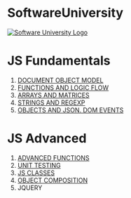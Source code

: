 # SoftwareUniversity

[![Software University Logo](https://goo.gl/KYm0Tz)](https://softuni.bg)


# JS Fundamentals
1. [DOCUMENT OBJECT MODEL](http://tinyurl.com/yahoqsqu)
2. [FUNCTIONS AND LOGIC FLOW](http://tinyurl.com/ychlfjev)
3. [ARRAYS AND MATRICES](http://tinyurl.com/y776qu4h)
4. [STRINGS AND REGEXP](http://tinyurl.com/y733hlht)
5. [OBJECTS AND JSON. DOM EVENTS](http://tinyurl.com/y6w6el3f)


# JS Advanced
1. [ADVANCED FUNCTIONS](http://tinyurl.com/yymtldfs)
2. [UNIT TESTING](https://tinyurl.com/y2pwqwko)
3. [JS CLASSES](https://tinyurl.com/yyz66krj)
4. [OBJECT COMPOSITION](https://tinyurl.com/yyr6fbdo)
5. JQUERY

